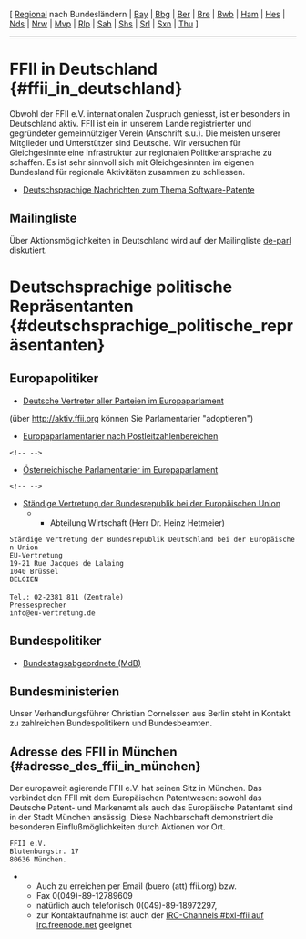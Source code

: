 \[ [Regional](http://www.ffii.org/~arebenti/dkarte/ "wikilink") nach
Bundesländern \| [ Bay](FfiiDeBayDe "wikilink") \| [
Bbg](FfiiDeBbgDe "wikilink") \| [ Ber](FfiiDeBerDe "wikilink") \| [
Bre](FfiiDeBreDe "wikilink") \| [ Bwb](FfiiDeBwbDe "wikilink") \| [
Ham](FfiiDeHamDe "wikilink") \| [ Hes](FfiiDeHesDe "wikilink") \| [
Nds](FfiiDeNdsDe "wikilink") \| [ Nrw](FfiiDeNrwDe "wikilink") \| [
Mvp](FfiiDeMvpDe "wikilink") \| [ Rlp](FfiiDeRlpDe "wikilink") \| [
Sah](FfiiDeSahDe "wikilink") \| [ Shs](FfiiDeShsDe "wikilink") \| [
Srl](FfiiDeSrlDe "wikilink") \| [ Sxn](FfiiDeSxnDe "wikilink") \| [
Thu](FfiiDeThuDe "wikilink") \]

------------------------------------------------------------------------

# FFII in Deutschland {#ffii_in_deutschland}

Obwohl der FFII e.V. internationalen Zuspruch geniesst, ist er besonders
in Deutschland aktiv. FFII ist ein in unserem Lande registrierter und
gegründeter gemeinnütziger Verein (Anschrift s.u.). Die meisten unserer
Mitglieder und Unterstützer sind Deutsche. Wir versuchen für
Gleichgesinnte eine Infrastruktur zur regionalen Politikeransprache zu
schaffen. Es ist sehr sinnvoll sich mit Gleichgesinnten im eigenen
Bundesland für regionale Aktivitäten zusammen zu schliessen.

-   [ Deutschsprachige Nachrichten zum Thema
    Software-Patente](SwpatcninoDe "wikilink")

## Mailingliste

Über Aktionsmöglichkeiten in Deutschland wird auf der Mailingliste
[de-parl](http://lists.ffii.org/mailman/listinfo/de-parl "wikilink")
diskutiert.

# Deutschsprachige politische Repräsentanten {#deutschsprachige_politische_repräsentanten}

## Europapolitiker

-   [Deutsche Vertreter aller Parteien im
    Europaparlament](http://wwwdb.europarl.eu.int/ep6/owa/p_meps.short_list?ilg=DE&ictry=DE&ipolgrp=&iorig= "wikilink")

(über <http://aktiv.ffii.org> können Sie Parlamentarier \"adoptieren\")

-   [Europaparlamentarier nach
    Postleitzahlenbereichen](http://www.ffii.org/~arebenti/pkarte/ "wikilink")

```{=html}
<!-- -->
```
-   [Österreichische Parlamentarier im
    Europaparlament](http://wwwdb.europarl.eu.int/ep6/owa/p_meps.short_list?ilg=DE&ictry=AT&ipolgrp=&iorig= "wikilink")

```{=html}
<!-- -->
```
-   [Ständige Vertretung der Bundesrepublik bei der Europäischen
    Union](http://www.eu-vertretung.de "wikilink")
    -   -   Abteilung Wirtschaft (Herr Dr. Heinz Hetmeier)

`Ständige Vertretung der Bundesrepublik Deutschland bei der Europäischen Union`\
`EU-Vertretung`\
`19-21 Rue Jacques de Lalaing`\
`1040 Brüssel`\
`BELGIEN `\
\
`Tel.: 02-2381 811 (Zentrale)`\
`Pressesprecher`\
`info@eu-vertretung.de`

## Bundespolitiker

-   [Bundestagsabgeordnete
    (MdB)](http://www.bundestag.de/mdb15/index.html "wikilink")

## Bundesministerien

Unser Verhandlungsführer Christian Cornelssen aus Berlin steht in
Kontakt zu zahlreichen Bundespolitikern und Bundesbeamten.

## Adresse des FFII in München {#adresse_des_ffii_in_münchen}

Der europaweit agierende FFII e.V. hat seinen Sitz in München. Das
verbindet den FFII mit dem Europäischen Patentwesen: sowohl das Deutsche
Patent- und Markenamt als auch das Europäische Patentamt sind in der
Stadt München ansässig. Diese Nachbarschaft demonstriert die besonderen
Einflußmöglichkeiten durch Aktionen vor Ort.

`FFII e.V.`\
`Blutenburgstr. 17`\
`80636 München. `

-   -   Auch zu erreichen per Email (buero (att) ffii.org) bzw.
    -   Fax 0(049)-89-12789609
    -   natürlich auch telefonisch 0(049)-89-18972297,
    -   zur Kontaktaufnahme ist auch der [ IRC-Channels #bxl-ffii auf
        irc.freenode.net](IrcEn "wikilink") geeignet

